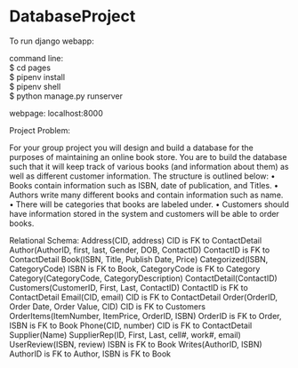# DatabaseProject
To run django webapp:

command line: <br />
$ cd pages <br />
$ pipenv install<br />
$ pipenv shell<br />
$ python manage.py runserver<br />

webpage:
localhost:8000

Project Problem:

For your group project you will design and build a database for the purposes of maintaining an online book store.  You are to build the database such that it will keep track of various books (and information about them) as well as different customer information.  The structure is outlined below:
•	Books contain information such as ISBN, date of publication, and Titles.
•	Authors write many different books and contain information such as name.
•	There will be categories that books are labeled under.
•	Customers should have information stored in the system and customers will be able to order books.

Relational Schema:
Address(CID, address) CID is FK to ContactDetail
Author(AuthorID, first, last, Gender, DOB, ContactID) 	ContactID is FK to ContactDetail
Book(ISBN, Title, Publish Date, Price)
Categorized(ISBN, CategoryCode) 		                    ISBN is FK to Book, CategoryCode is FK to Category
Category(CategoryCode, CategoryDescription) 
ContactDetail(ContactID)
Customers(CustomerID, First, Last, ContactID) 		      ContactID is FK to ContactDetail
Email(CID, email) 						                          CID is FK to ContactDetail
Order(OrderID, Order Date, Order Value, CID) 		        CID is FK to Customers
OrderItems(ItemNumber, ItemPrice, OrderID, ISBN) 	      OrderID is FK to Order, ISBN is FK to Book
Phone(CID, number)					                            CID is FK to ContactDetail
Supplier(Name)
SupplierRep(ID, First, Last, cell#, work#, email)
UserReview(ISBN, review) 				                        ISBN is FK to Book
Writes(AuthorID, ISBN)				                          AuthorID is FK to Author, ISBN is FK to Book

